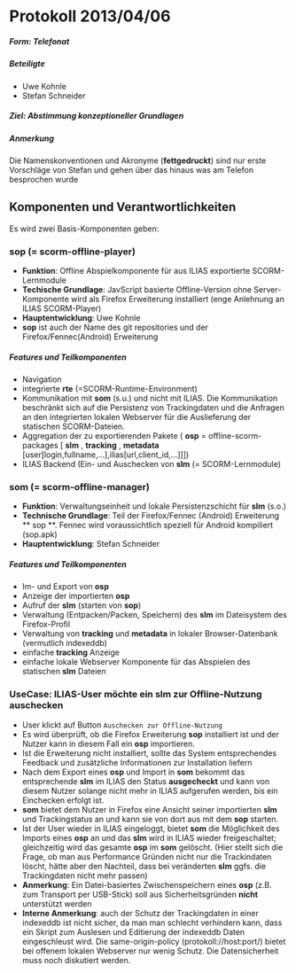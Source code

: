 Protokoll 2013/04/06
====================

##### Form: Telefonat #####

##### Beteiligte #####
* Uwe Kohnle
* Stefan Schneider

##### Ziel: Abstimmung konzeptioneller Grundlagen #####

##### Anmerkung #####
Die Namenskonventionen und Akronyme (**fettgedruckt**) sind nur erste Vorschläge von Stefan und gehen über das hinaus was am Telefon besprochen wurde

## Komponenten und Verantwortlichkeiten ##

Es wird zwei Basis-Komponenten geben:
### **sop** (= scorm-offline-player) ###
* **Funktion**: Offline Abspielkomponente für aus ILIAS exportierte SCORM-Lernmodule
* **Techische Grundlage**: JavScript basierte Offline-Version ohne Server-Komponente wird als Firefox Erweiterung installiert (enge Anlehnung an ILIAS SCORM-Player)
* **Hauptentwicklung**: Uwe Kohnle
* **sop** ist auch der Name des git repositories und der Firefox/Fennec(Android) Erweiterung

##### Features und Teilkomponenten ######
* Navigation
* integrierte **rte** (=SCORM-Runtime-Environment)
* Kommunikation mit **som** (s.u.) und nicht mit ILIAS. Die Kommunikation beschränkt sich auf die Persistenz von Trackingdaten und die Anfragen an den integrierten lokalen Webserver für die Auslieferung der statischen SCORM-Dateien.
* Aggregation der zu exportierenden Pakete ( **osp** = offline-scorm-packages [ **slm** , **tracking** , **metadata** [user[login,fullname,...],ilias[url,client_id,...]]])   
* ILIAS Backend (Ein- und Auschecken von **slm** (= SCORM-Lernmodule)

### **som** (= scorm-offline-manager) ###
* **Funktion**: Verwaltungseinheit und lokale Persistenzschicht für **slm** (s.o.)
* **Technische Grundlage**: Teil der Firefox/Fennec (Android) Erweiterung ** sop **. Fennec wird voraussichtlich speziell für Android kompiliert (sop.apk)    
* **Hauptentwicklung**: Stefan Schneider

##### Features und Teilkomponenten #####
* Im- und Export von **osp**
* Anzeige der importierten **osp**
* Aufruf der **slm** (starten von **sop**)
* Verwaltung (Entpacken/Packen, Speichern) des **slm** im Dateisystem des Firefox-Profil
* Verwaltung von **tracking** und **metadata** in lokaler Browser-Datenbank (vermutlich indexeddb)
* einfache **tracking** Anzeige 
* einfache lokale Webserver Komponente für das Abspielen des statischen **slm** Dateien  

### UseCase: ILIAS-User möchte ein **slm** zur Offline-Nutzung auschecken ###
* User klickt auf Button ```Auschecken zur Offline-Nutzung```
* Es wird überprüft, ob die Firefox Erweiterung **sop** installiert ist und der Nutzer kann in diesem Fall ein **osp** importieren. 
* Ist die Erweiterung nicht installiert, sollte das System entsprechendes Feedback und zusätzliche Informationen zur Installation liefern 
* Nach dem Export eines **osp** und Import in **som** bekommt das entsprechende **slm** im ILIAS den Status **ausgecheckt** und kann von diesem Nutzer solange nicht mehr in ILIAS aufgerufen werden, bis ein Einchecken erfolgt ist.
* **som** bietet dem Nutzer in Firefox eine Ansicht seiner importierten **slm** und Trackingstatus an und kann sie von dort aus mit dem **sop** starten.
* Ist der User wieder in ILIAS eingeloggt, bietet **som** die Möglichkeit des Imports eines **osp** an und das **slm** wird in ILIAS wieder freigeschaltet; gleichzeitig wird das gesamte **osp** im **som** gelöscht. (Hier stellt sich die Frage, ob man aus Performance Gründen nicht nur die Trackindaten löscht, hätte aber den Nachteil, dass bei veränderten **slm** ggfs. die Trackingdaten nicht mehr passen)     
* **Anmerkung**: Ein Datei-basiertes Zwischenspeichern eines **osp** (z.B. zum Transport per USB-Stick) soll aus Sicherheitsgründen **nicht** unterstützt werden
* **Interne Anmerkung**: auch der Schutz der Trackingdaten in einer indexeddb ist nicht sicher, da man man schlecht verhindern kann, 
dass ein Skript zum Auslesen und Editierung der indexeddb Daten eingeschleust wird. Die same-origin-policy (protokoll://host:port/) bietet bei offenem lokalen Webserver nur wenig Schutz.
Die Datensicherheit muss noch diskutiert werden.
